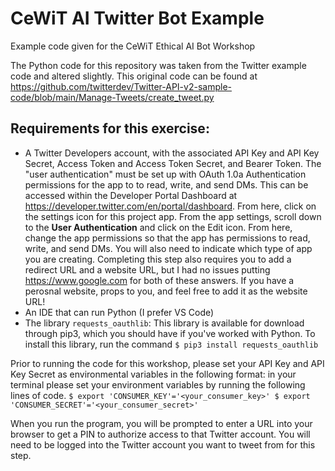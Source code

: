 # CeWiT AI Twitter Bot Example
Example code given for the CeWiT Ethical AI Bot Workshop


The Python code for this repository was taken from the Twitter example code and altered slightly. This original code can be found at https://github.com/twitterdev/Twitter-API-v2-sample-code/blob/main/Manage-Tweets/create_tweet.py

## Requirements for this exercise:
- A Twitter Developers account, with the associated API Key and API Key Secret, Access Token and Access Token Secret, and Bearer Token. The "user authentication" must be set up with OAuth 1.0a Authentication permissions for the app to to read, write, and send DMs. This can be accessed within the Developer Portal Dashboard at https://developer.twitter.com/en/portal/dashboard. From here, click on the settings icon for this project app. From the app settings, scroll down to the **User Authentication** and click on the Edit icon. From here, change the app permissions so that the app has permissions to read, write, and send DMs. You will also need to indicate which type of app you are creating. Completing this step also requires you to add a redirect URL and a website URL, but I had no issues putting https://www.google.com for both of these answers. If you have a perosnal website, props to you, and feel free to add it as the website URL!
- An IDE that can run Python (I prefer VS Code)
- The library `requests_oauthlib`: This library is available for download through pip3, which you should have if you've worked with Python. To install this library, run the command `$ pip3 install requests_oauthlib`

Prior to running the code for this workshop, please set your API Key and API Key Secret as environmental variables in the following format:
in your terminal please set your environment variables by running the following lines of code.
`$ export 'CONSUMER_KEY'='<your_consumer_key>'
$ export 'CONSUMER_SECRET'='<your_consumer_secret>'`

When you run the program, you will be prompted to enter a URL into your browser to get a PIN to authorize access to that Twitter account. You will need to be logged into the Twitter account you want to tweet from for this step. 


